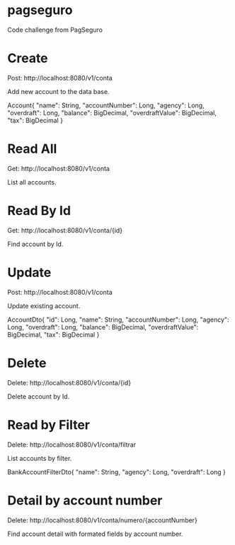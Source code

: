 # pagseguro
Code challenge from PagSeguro

# Create
Post: http://localhost:8080/v1/conta

Add new account to the data base.

Account{
  "name": String,
  "accountNumber": Long,
  "agency": Long,
  "overdraft": Long,
  "balance": BigDecimal,
  "overdraftValue": BigDecimal,
  "tax": BigDecimal
}

# Read All
Get: http://localhost:8080/v1/conta

List all accounts.

# Read By Id
Get: http://localhost:8080/v1/conta/{id}

Find account by Id.

# Update
Post: http://localhost:8080/v1/conta

Update existing account.

AccountDto{
  "id": Long,
  "name": String,
  "accountNumber": Long,
  "agency": Long,
  "overdraft": Long,
  "balance": BigDecimal,
  "overdraftValue": BigDecimal,
  "tax": BigDecimal
}

# Delete
Delete: http://localhost:8080/v1/conta/{id}

Delete account by Id.

# Read by Filter
Delete: http://localhost:8080/v1/conta/filtrar

List accounts by filter.

BankAccountFilterDto{
  "name": String,
  "agency": Long,
  "overdraft": Long
}

# Detail by account number
Delete: http://localhost:8080/v1/conta/numero/{accountNumber}

Find account detail with formated fields by account number.
